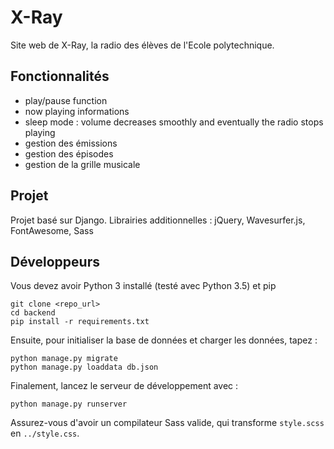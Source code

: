 # X-Ray

Site web de X-Ray, la radio des élèves de l'Ecole polytechnique.

## Fonctionnalités
- play/pause function
- now playing informations
- sleep mode : volume decreases smoothly and eventually the radio stops playing
- gestion des émissions
- gestion des épisodes
- gestion de la grille musicale

## Projet

Projet basé sur Django.
Librairies additionnelles : jQuery, Wavesurfer.js, FontAwesome, Sass


## Développeurs

Vous devez avoir Python 3 installé (testé avec Python 3.5) et pip
```
git clone <repo_url>
cd backend
pip install -r requirements.txt
```
Ensuite, pour initialiser la base de données et charger les données, tapez :
```
python manage.py migrate
python manage.py loaddata db.json
```
Finalement, lancez le serveur de développement avec :
```
python manage.py runserver
```
Assurez-vous d'avoir un compilateur Sass valide, qui transforme `style.scss` en `../style.css`.
